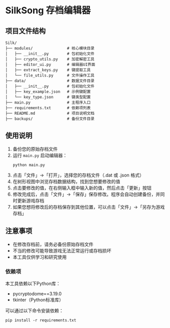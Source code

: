 # SilkSong 存档编辑器

## 项目文件结构

```
Silk/
├── modules/               # 核心模块目录
│   ├── __init__.py        # 包初始化文件
│   ├── crypto_utils.py    # 加密解密工具
│   ├── editor_ui.py       # 编辑器UI界面
│   ├── extract_keys.py    # 键提取工具
│   └── file_utils.py      # 文件操作工具
├── data/                  # 数据文件目录
│   ├── __init__.py        # 包初始化文件
│   ├── key_example.json   # 示例键配置
│   └── key_type.json      # 键类型配置
├── main.py                # 主程序入口
├── requirements.txt       # 依赖项列表
├── README.md              # 项目说明文档
├── backups/               # 备份文件目录

```
## 使用说明
1. 备份您的原始存档文件
2. 运行 `main.py` 启动编辑器：
   ```
   python main.py
   ```
3. 点击「文件」->「打开」，选择您的存档文件（.dat 或 .json 格式）
4. 在树形视图中浏览存档数据结构，找到您想要修改的值
5. 点击要修改的值，在右侧输入框中输入新的值，然后点击「更新」按钮
6. 修改完成后，点击「文件」->「保存」保存修改。程序会自动创建备份，并同时更新游戏存档
7. 如果您想将修改后的存档保存到其他位置，可以点击「文件」->「另存为游戏存档」

## 注意事项

- 在修改存档前，请务必备份原始存档文件
- 不当的修改可能导致游戏无法正常运行或存档损坏
- 本工具仅供学习和研究使用

### 依赖项

本工具依赖以下Python库：
- pycryptodome==3.19.0
- tkinter（Python标准库）

可以通过以下命令安装依赖：
```
pip install -r requirements.txt
```
